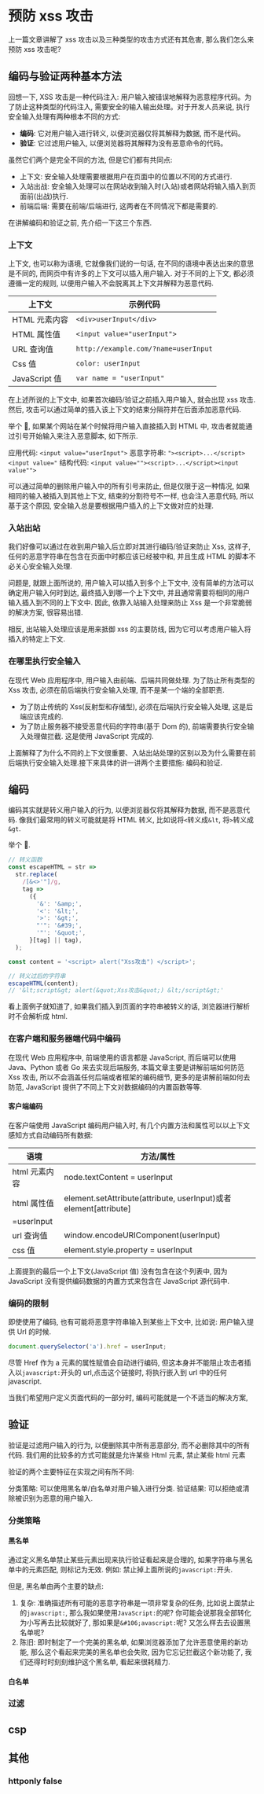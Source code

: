 # 预防 xss 攻击

上一篇文章讲解了 xss 攻击以及三种类型的攻击方式还有其危害, 那么我们怎么来预防 xss 攻击呢?

## 编码与验证两种基本方法

回想一下, XSS 攻击是一种代码注入: 用户输入被错误地解释为恶意程序代码。为了防止这种类型的代码注入, 需要安全的输入输出处理。对于开发人员来说, 执行安全输入处理有两种根本不同的方式:

- **编码**: 它对用户输入进行转义, 以便浏览器仅将其解释为数据, 而不是代码。
- **验证**: 它过滤用户输入, 以便浏览器将其解释为没有恶意命令的代码。

虽然它们两个是完全不同的方法, 但是它们都有共同点:

- 上下文: 安全输入处理需要根据用户在页面中的位置以不同的方式进行.
- 入站出战: 安全输入处理可以在网站收到输入时(入站)或者网站将输入插入到页面前(出战)执行.
- 前端后端: 需要在前端/后端进行, 这两者在不同情况下都是需要的.

在讲解编码和验证之前, 先介绍一下这三个东西.

### 上下文

上下文, 也可以称为语境, 它就像我们说的一句话, 在不同的语境中表达出来的意思是不同的,
而网页中有许多的上下文可以插入用户输入. 对于不同的上下文, 都必须遵循一定的规则,
以便用户输入不会脱离其上下文并解释为恶意代码.

| 上下文        | 示例代码                             |
| ------------- | ------------------------------------ |
| HTML 元素内容 | `<div>userInput</div>`               |
| HTML 属性值   | `<input value="userInput">`          |
| URL 查询值    | `http://example.com/?name=userInput` |
| Css 值        | `color: userInput`                   |
| JavaScript 值 | `var name = "userInput"`             |

在上述所说的上下文中, 如果首次编码/验证之前插入用户输入, 就会出现 xss 攻击. 然后,
攻击可以通过简单的插入该上下文的结束分隔符并在后面添加恶意代码.

举个 🌰, 如果某个网站在某个时候将用户输入直接插入到 HTML 中, 攻击者就能通过引号开始输入来注入恶意脚本, 如下所示.

应用代码: `<input value="userInput">`
恶意字符串: `"><script>...</script><input value="`
结构代码: `<input value=""><script>...</script><input value"">`

可以通过简单的删除用户输入中的所有引号来防止, 但是仅限于这一种情况,
如果相同的输入被插入到其他上下文, 结束的分割符号不一样, 也会注入恶意代码, 所以基于这个原因,
安全输入总是要根据用户插入的上下文做对应的处理.

### 入站出站

我们好像可以通过在收到用户输入后立即对其进行编码/验证来防止 Xss, 这样子,
任何的恶意字符串在包含在页面中时都应该已经被中和, 并且生成 HTML 的脚本不必关心安全输入处理.

问题是, 就跟上面所说的, 用户输入可以插入到多个上下文中, 没有简单的方法可以确定用户输入何时到达,
最终插入到哪一个上下文中, 并且通常需要将相同的用户输入插入到不同的上下文中. 因此,
依靠入站输入处理来防止 Xss 是一个非常脆弱的解决方案, 很容易出错.

相反, 出站输入处理应该是用来抵御 xss 的主要防线, 因为它可以考虑用户输入将插入的特定上下文.

### 在哪里执行安全输入

在现代 Web 应用程序中, 用户输入由前端、后端共同做处理. 为了防止所有类型的 Xss 攻击,
必须在前后端执行安全输入处理, 而不是某一个端的全部职责.

- 为了防止传统的 Xss(反射型和存储型), 必须在后端执行安全输入处理, 这是后端应该完成的.
- 为了防止服务器不接受恶意代码的字符串(基于 Dom 的), 前端需要执行安全输入处理做拦截. 这是使用 JavaScript 完成的.

上面解释了为什么不同的上下文很重要、入站出站处理的区别以及为什么需要在前后端执行安全输入处理.接下来具体的讲一讲两个主要措施:
编码和验证.

## 编码

编码其实就是转义用户输入的行为, 以便浏览器仅将其解释为数据, 而不是恶意代码.
像我们最常用的转义可能就是将 HTML 转义, 比如说将`<`转义成`&lt`, 将`>`转义成`&gt`.

举个 🌰.

```js
// 转义函数
const escapeHTML = str =>
  str.replace(
    /[&<>'"]/g,
    tag =>
      ({
        '&': '&amp;',
        '<': '&lt;',
        '>': '&gt;',
        "'": '&#39;',
        '"': '&quot;',
      }[tag] || tag),
  );

const content = '<script> alert("Xss攻击") </script>';

// 转义过后的字符串
escapeHTML(content);
// '&lt;script&gt; alert(&quot;Xss攻击&quot;) &lt;/script&gt;'
```

看上面例子就知道了, 如果我们插入到页面的字符串被转义的话, 浏览器进行解析时不会解析成 html.

### 在客户端和服务器端代码中编码

在现代 Web 应用程序中, 前端使用的语言都是 JavaScript, 而后端可以使用 Java、Python 或者 Go 来去实现后端服务,
本篇文章主要是讲解前端如何防范 Xss 攻击, 所以不会涵盖任何后端或者框架的编码细节,
更多的是讲解前端如何去防范, JavaScript 提供了不同上下文对数据编码的内置函数等等.

#### 客户端编码

在客户端使用 JavaScript 编码用户输入时, 有几个内置方法和属性可以以上下文感知方式自动编码所有数据:

| 语境          | 方法/属性                                                         |
| ------------- | ----------------------------------------------------------------- |
| html 元素内容 | node.textContent = userInput                                      |
| html 属性值   | element.setAttribute(attribute, userInput)或者 element[attribute] |
| =userInput    |
| url 查询值    | window.encodeURIComponent(userInput)                              |
| css 值        | element.style.property = userInput                                |

上面提到的最后一个上下文(JavaScript 值) 没有包含在这个列表中,
因为 JavaScript 没有提供编码数据的内置方式来包含在 JavaScript 源代码中.

### 编码的限制

即使使用了编码, 也有可能将恶意字符串输入到某些上下文中, 比如说: 用户输入提供 Url 的时候.

```js
document.querySelector('a').href = userInput;
```

尽管 Href 作为 a 元素的属性赋值会自动进行编码,
但这本身并不能阻止攻击者插入以`javascript:`开头的 url,点击这个链接时,
将执行嵌入到 url 中的任何 javascript.

当我们希望用户定义页面代码的一部分时, 编码可能就是一个不适当的解决方案,

## 验证

验证是过滤用户输入的行为, 以便删除其中所有恶意部分, 而不必删除其中的所有代码.
我们用的比较多的方式可能就是允许某些 Html 元素, 禁止某些 html 元素

验证的两个主要特征在实现之间有所不同:

分类策略: 可以使用黑名单/白名单对用户输入进行分类.
验证结果: 可以拒绝或清除被识别为恶意的用户输入.

### 分类策略

#### 黑名单

通过定义黑名单禁止某些元素出现来执行验证看起来是合理的, 如果字符串与黑名单中的元素匹配,
则标记为无效. 例如: 禁止掉上面所说的`javascript:`开头.

但是, 黑名单由两个主要的缺点:

1. 复杂: 准确描述所有可能的恶意字符串是一项非常复杂的任务, 比如说上面禁止的`javascript:`,
   那么我如果使用`JavaScript:`的呢? 你可能会说那我全部转化为小写再去比较就好了,
   那如果是`&#106;avascript:`呢? 又怎么样去去设置黑名单呢?
2. 陈旧: 即时制定了一个完美的黑名单, 如果浏览器添加了允许恶意使用的新功能,
   那么这个看起来完美的黑名单也会失败, 因为它忘记拦截这个新功能了, 我们还得时时刻刻维护这个黑名单, 看起来很耗精力.

#### 白名单

### 过滤

## csp

## 其他

### httponly false
